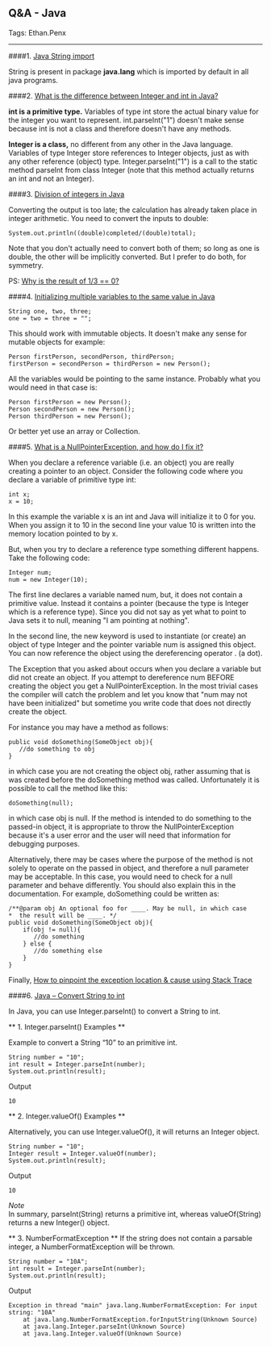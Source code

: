 ## Q&A - Java

Tags: Ethan.Penx

---

####1. [Java String import](http://stackoverflow.com/questions/7953987/java-string-import)

String is present in package **java.lang** which is imported by default in all java programs.

####2. [What is the difference between Integer and int in Java?](http://stackoverflow.com/questions/8660691/what-is-the-difference-between-integer-and-int-in-java)

**int is a primitive type.** Variables of type int store the actual binary value for the integer you want to represent. int.parseInt("1") doesn't make sense because int is not a class and therefore doesn't have any methods.

**Integer is a class,** no different from any other in the Java language. Variables of type Integer store references to Integer objects, just as with any other reference (object) type. Integer.parseInt("1") is a call to the static method parseInt from class Integer (note that this method actually returns an int and not an Integer).

####3. [Division of integers in Java](http://stackoverflow.com/questions/7220681/division-of-integers-in-java)

Converting the output is too late; the calculation has already taken place in integer arithmetic. You need to convert the inputs to double:

	System.out.println((double)completed/(double)total);
	
Note that you don't actually need to convert both of them; so long as one is double, the other will be implicitly converted. But I prefer to do both, for symmetry.

PS: [Why is the result of 1/3 == 0?](http://stackoverflow.com/questions/4685450/why-is-the-result-of-1-3-0)

####4. [Initializing multiple variables to the same value in Java](http://stackoverflow.com/questions/6202818/initializing-multiple-variables-to-the-same-value-in-java)

	String one, two, three;
	one = two = three = "";
	
This should work with immutable objects. It doesn't make any sense for mutable objects for example:

	Person firstPerson, secondPerson, thirdPerson;
	firstPerson = secondPerson = thirdPerson = new Person();
	
All the variables would be pointing to the same instance. Probably what you would need in that case is:

	Person firstPerson = new Person();
	Person secondPerson = new Person();
	Person thirdPerson = new Person();
	
Or better yet use an array or Collection.


####5. [What is a NullPointerException, and how do I fix it?](http://stackoverflow.com/questions/218384/what-is-a-nullpointerexception-and-how-do-i-fix-it)

When you declare a reference variable (i.e. an object) you are really creating a pointer to an object. Consider the following code where you declare a variable of primitive type int:

	int x;
	x = 10;
	
In this example the variable x is an int and Java will initialize it to 0 for you. When you assign it to 10 in the second line your value 10 is written into the memory location pointed to by x.

But, when you try to declare a reference type something different happens. Take the following code:

	Integer num;
	num = new Integer(10);
	
The first line declares a variable named num, but, it does not contain a primitive value. Instead it contains a pointer (because the type is Integer which is a reference type). Since you did not say as yet what to point to Java sets it to null, meaning "I am pointing at nothing".

In the second line, the new keyword is used to instantiate (or create) an object of type Integer and the pointer variable num is assigned this object. You can now reference the object using the dereferencing operator . (a dot).

The Exception that you asked about occurs when you declare a variable but did not create an object. If you attempt to dereference num BEFORE creating the object you get a NullPointerException. In the most trivial cases the compiler will catch the problem and let you know that "num may not have been initialized" but sometime you write code that does not directly create the object.

For instance you may have a method as follows:

	public void doSomething(SomeObject obj){
	   //do something to obj
	}
	
in which case you are not creating the object obj, rather assuming that is was created before the doSomething method was called. Unfortunately it is possible to call the method like this:

	doSomething(null);
	
in which case obj is null. If the method is intended to do something to the passed-in object, it is appropriate to throw the NullPointerException because it's a user error and the user will need that information for debugging purposes.

Alternatively, there may be cases where the purpose of the method is not solely to operate on the passed in object, and therefore a null parameter may be acceptable. In this case, you would need to check for a null parameter and behave differently. You should also explain this in the documentation. For example, doSomething could be written as:

	/**@param obj An optional foo for ____. May be null, in which case 
	*  the result will be ____. */
	public void doSomething(SomeObject obj){
	    if(obj != null){
	       //do something
	    } else {
	       //do something else
	    }
	}

Finally, [How to pinpoint the exception location & cause using Stack Trace](http://stackoverflow.com/questions/3988788/what-is-a-stack-trace-and-how-can-i-use-it-to-debug-my-application-errors)

####6. [Java – Convert String to int](https://www.mkyong.com/java/java-convert-string-to-int/)

In Java, you can use Integer.parseInt() to convert a String to int.

** 1. Integer.parseInt() Examples **

Example to convert a String “10” to an primitive int.

	String number = "10";
	int result = Integer.parseInt(number);
	System.out.println(result);
Output	
	
	10
	
** 2. Integer.valueOf() Examples **

Alternatively, you can use Integer.valueOf(), it will returns an Integer object.

	String number = "10";
	Integer result = Integer.valueOf(number);
	System.out.println(result);
Output

	10
_Note_  
In summary, parseInt(String) returns a primitive int, whereas valueOf(String) returns a new Integer() object.

** 3. NumberFormatException **
If the string does not contain a parsable integer, a NumberFormatException will be thrown.

	String number = "10A";
	int result = Integer.parseInt(number);
	System.out.println(result);
Output

	Exception in thread "main" java.lang.NumberFormatException: For input string: "10A"
		at java.lang.NumberFormatException.forInputString(Unknown Source)
		at java.lang.Integer.parseInt(Unknown Source)
		at java.lang.Integer.valueOf(Unknown Source)
		
		

